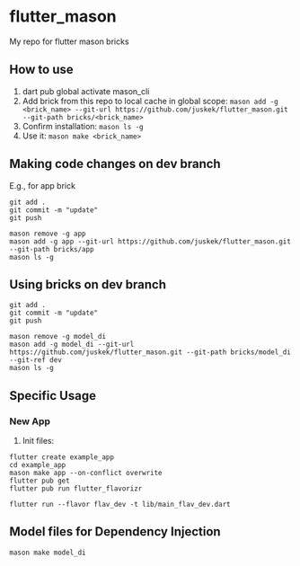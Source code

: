 # flutter_mason

My repo for flutter mason bricks

## How to use

1. dart pub global activate mason_cli
2. Add brick from this repo to local cache in global scope: `mason add -g <brick_name> --git-url https://github.com/juskek/flutter_mason.git --git-path bricks/<brick_name>`
3. Confirm installation: `mason ls -g`
4. Use it: `mason make <brick_name>`


## Making code changes on dev branch
E.g., for app brick
```
git add .
git commit -m "update"
git push

mason remove -g app
mason add -g app --git-url https://github.com/juskek/flutter_mason.git --git-path bricks/app
mason ls -g
```

## Using bricks on dev branch
```
git add .
git commit -m "update"
git push

mason remove -g model_di
mason add -g model_di --git-url https://github.com/juskek/flutter_mason.git --git-path bricks/model_di --git-ref dev
mason ls -g
```

## Specific Usage
### New App
1. Init files: 
```
flutter create example_app 
cd example_app
mason make app --on-conflict overwrite
flutter pub get
flutter pub run flutter_flavorizr

flutter run --flavor flav_dev -t lib/main_flav_dev.dart
```

## Model files for Dependency Injection
```
mason make model_di

```